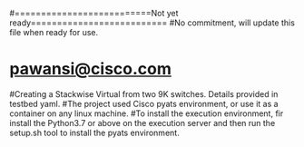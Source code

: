 #==========================Not yet ready==========================
#No commitment, will update this file when ready for use.
# pawansi@cisco.com
#Creating a Stackwise Virtual from two 9K switches. Details provided in testbed yaml.
#The project used Cisco pyats environment, or use it as a container on any linux machine.
#To install the execution environment, fir install the Python3.7 or above on the execution server and then run the setup.sh tool to install the pyats environment. 

